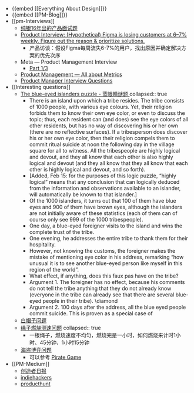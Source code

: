 - {{embed [[Everything About Design]]}}
- {{embed [[PM-Blog]]}}
- [[pm-Interviews]]
	- [纯银16年出的产品面试题](https://coffee.pmcaff.com/article/487940211717248/pmcaff?utm_source=forum)
	- [Product Interview: (Hypothetical) Figma is losing customers at 6–7% weekly. Figure out the reason & prioritize solutions.](https://bootcamp.uxdesign.cc/product-interview-rca-solution-design-question-figma-is-losing-customers-at-6-7-weekly-a9c1eb11a236)
		- 产品访谈：假设Figma每周流失6-7%的用户，找出原因并确定解决方案的优先次序
	- Meta — Product Management Interview
		- [Part 1/3](https://medium.com/design-bootcamp/meta-product-management-interview-part-1-3-68e098afadcf)
	- [Product Management — All about Metrics](https://alaamohy.medium.com/product-management-all-about-metrics-30ec93259e9a)
	- [Product Manager Interview Questions](https://www.productmanagementexercises.com/interview-questions)
- [[Interesting questions]]
	- [The blue-eyed islanders puzzle - 蓝眼睛谜题 ](https://terrytao.wordpress.com/2011/04/07/the-blue-eyed-islanders-puzzle-repost/)
	  collapsed:: true
		- There is an island upon which a tribe resides. The tribe consists of 1000 people, with various eye colours. Yet, their religion forbids them to know their own eye color, or even to discuss the topic; thus, each resident can (and does) see the eye colors of all other residents, but has no way of discovering his or her own (there are no reflective surfaces). If a tribesperson does discover his or her own eye color, then their religion compels them to commit ritual suicide at noon the following day in the village square for all to witness. All the tribespeople are highly logical and devout, and they all know that each other is also highly logical and devout (and they all know that they all know that each other is highly logical and devout, and so forth).
		- [Added, Feb 15: for the purposes of this logic puzzle, “highly logical” means that any conclusion that can logically deduced from the information and observations available to an islander, will automatically be known to that islander.]
		- Of the 1000 islanders, it turns out that 100 of them have blue eyes and 900 of them have brown eyes, although the islanders are not initially aware of these statistics (each of them can of course only see 999 of the 1000 tribespeople).
		- One day, a blue-eyed foreigner visits to the island and wins the complete trust of the tribe.
		- One evening, he addresses the entire tribe to thank them for their hospitality.
		- However, not knowing the customs, the foreigner makes the mistake of mentioning eye color in his address, remarking “how unusual it is to see another blue-eyed person like myself in this region of the world”.
		- What effect, if anything, does this faux pas have on the tribe?
		- Argument 1. The foreigner has no effect, because his comments do not tell the tribe anything that they do not already know (everyone in the tribe can already see that there are several blue-eyed people in their tribe). \diamond
		- Argument 2. 100 days after the address, all the blue eyed people commit suicide. This is proven as a special case of
	- [白帽子问题](https://github.com/RickeyBoy/Rickey-iOS-Notes/blob/master/Notes/Games/%E7%99%BD%E5%B8%BD%E5%AD%90%E9%97%AE%E9%A2%98.md)
	- [绳子燃烧测速问题](https://www.nowcoder.com/questionTerminal/46213138ad38447ca2c28a77d366b32a)
	  collapsed:: true
		- 一根绳子，燃烧速度不均匀，燃烧完是一小时，如何燃烧来计时1小时、45分钟、1小时15分钟
	- [海盗博弈问题](https://github.com/RickeyBoy/Rickey-iOS-Notes/blob/master/Notes/Games/%E6%B5%B7%E7%9B%97%E5%8D%9A%E5%BC%88%E9%97%AE%E9%A2%98.md)
		- 可以参考 [Pirate Game](https://en.wikipedia.org/wiki/Pirate_game)
- [[PM-Medium]]
	- [创造者日报](https://creatorsdaily.com/about)
	- [indiehackers](https://www.indiehackers.com/)
	- [producthunt](https://www.producthunt.com/)